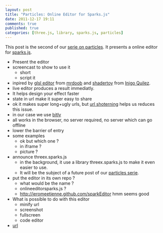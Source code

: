 ```yaml
---
layout: post
title: "Particles: Online Editor for Sparks.js"
date: 2011-12-17 19:11
comments: true
published: true
categories: [three.js, library, sparks.js, particles]
---
```


This post is the second of our [serie on particles](/blog/categories/particles).
It presents a online editor for
[sparks.js](https://github.com/zz85/sparks.js).

* Present the editor
* screencast to show to use it
  * short
  * script it
* inpired by
[glsl editor](http://glsl.heroku.com/e)
from
[mrdoob](http://mrdoob.com/)
and
[shadertoy](http://www.iquilezles.org/apps/shadertoy/)
from
[Inigo Quilez](http://www.iquilezles.org/).
* live editor produces a result immediatly.
* It helps design your effect faster
* state in url make it super easy to share
* ok it makes super long+ugly urls, but
[url shoterning](http://en.wikipedia.org/wiki/URL_shortening)
helps us reduces this issue.
* in our case we use [bitly](https://bitly.com/)
* all works in the browser, no server required, no server which can go offline
* lower the barrier of entry
* some examples
  * ok but which one ?
  * in iframe ?
  * picture ?
* announce threex.sparks.js
  * in the background, it use a library threex.sparks.js to make it even easier to use.
  * It will be the subject of a future post of our [particles serie](/blog/categories/particles).
* put the editor in its own repo ?
  * what would be the name ?
  * onlineeditorsparks.js ?
  * http://jeromeetienne.github.com/sparkEditor hmm seems good
* What is possible to do with this editor
  * minify url
  * screenshot
  * fullscreen
  * code editor
* [url](http://jeromeetienne.github.com/sparks.js/editor/)